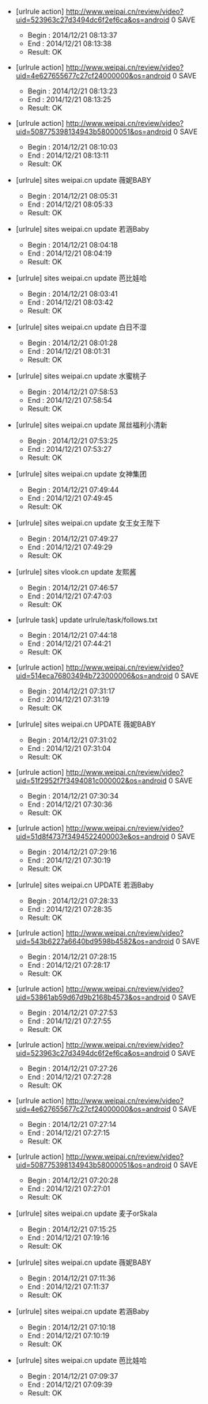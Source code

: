* [urlrule action] http://www.weipai.cn/review/video?uid=523963c27d3494dc6f2ef6ca&os=android 0 SAVE

    * Begin : 2014/12/21 08:13:37
    * End   : 2014/12/21 08:13:38
    * Result: OK

* [urlrule action] http://www.weipai.cn/review/video?uid=4e627655677c27cf24000000&os=android 0 SAVE

    * Begin : 2014/12/21 08:13:23
    * End   : 2014/12/21 08:13:25
    * Result: OK

* [urlrule action] http://www.weipai.cn/review/video?uid=508775398134943b58000051&os=android 0 SAVE

    * Begin : 2014/12/21 08:10:03
    * End   : 2014/12/21 08:13:11
    * Result: OK

* [urlrule] sites weipai.cn update 薇妮BABY

    * Begin : 2014/12/21 08:05:31
    * End   : 2014/12/21 08:05:33
    * Result: OK

* [urlrule] sites weipai.cn update 若涵Baby

    * Begin : 2014/12/21 08:04:18
    * End   : 2014/12/21 08:04:19
    * Result: OK

* [urlrule] sites weipai.cn update 芭比娃哈

    * Begin : 2014/12/21 08:03:41
    * End   : 2014/12/21 08:03:42
    * Result: OK

* [urlrule] sites weipai.cn update 白日不湿

    * Begin : 2014/12/21 08:01:28
    * End   : 2014/12/21 08:01:31
    * Result: OK

* [urlrule] sites weipai.cn update 水蜜桃子

    * Begin : 2014/12/21 07:58:53
    * End   : 2014/12/21 07:58:54
    * Result: OK

* [urlrule] sites weipai.cn update 屌丝福利小清新

    * Begin : 2014/12/21 07:53:25
    * End   : 2014/12/21 07:53:27
    * Result: OK

* [urlrule] sites weipai.cn update 女神集团

    * Begin : 2014/12/21 07:49:44
    * End   : 2014/12/21 07:49:45
    * Result: OK

* [urlrule] sites weipai.cn update 女王女王陛下

    * Begin : 2014/12/21 07:49:27
    * End   : 2014/12/21 07:49:29
    * Result: OK

* [urlrule] sites vlook.cn update 友熙酱

    * Begin : 2014/12/21 07:46:57
    * End   : 2014/12/21 07:47:03
    * Result: OK

* [urlrule task] update urlrule/task/follows.txt

    * Begin : 2014/12/21 07:44:18
    * End   : 2014/12/21 07:44:21
    * Result: OK

* [urlrule action] http://www.weipai.cn/review/video?uid=514eca76803494b723000006&os=android 0 SAVE

    * Begin : 2014/12/21 07:31:17
    * End   : 2014/12/21 07:31:19
    * Result: OK

* [urlrule] sites weipai.cn UPDATE 薇妮BABY


    * Begin : 2014/12/21 07:31:02
    * End   : 2014/12/21 07:31:04
    * Result: OK

* [urlrule action] http://www.weipai.cn/review/video?uid=51f2952f7f3494081c000002&os=android 0 SAVE

    * Begin : 2014/12/21 07:30:34
    * End   : 2014/12/21 07:30:36
    * Result: OK

* [urlrule action] http://www.weipai.cn/review/video?uid=51d8f4737f3494522400003e&os=android 0 SAVE

    * Begin : 2014/12/21 07:29:16
    * End   : 2014/12/21 07:30:19
    * Result: OK

* [urlrule] sites weipai.cn UPDATE 若涵Baby


    * Begin : 2014/12/21 07:28:33
    * End   : 2014/12/21 07:28:35
    * Result: OK

* [urlrule action] http://www.weipai.cn/review/video?uid=543b6227a6640bd9598b4582&os=android 0 SAVE

    * Begin : 2014/12/21 07:28:15
    * End   : 2014/12/21 07:28:17
    * Result: OK

* [urlrule action] http://www.weipai.cn/review/video?uid=53861ab59d67d9b2168b4573&os=android 0 SAVE

    * Begin : 2014/12/21 07:27:53
    * End   : 2014/12/21 07:27:55
    * Result: OK

* [urlrule action] http://www.weipai.cn/review/video?uid=523963c27d3494dc6f2ef6ca&os=android 0 SAVE

    * Begin : 2014/12/21 07:27:26
    * End   : 2014/12/21 07:27:28
    * Result: OK

* [urlrule action] http://www.weipai.cn/review/video?uid=4e627655677c27cf24000000&os=android 0 SAVE

    * Begin : 2014/12/21 07:27:14
    * End   : 2014/12/21 07:27:15
    * Result: OK

* [urlrule action] http://www.weipai.cn/review/video?uid=508775398134943b58000051&os=android 0 SAVE

    * Begin : 2014/12/21 07:20:28
    * End   : 2014/12/21 07:27:01
    * Result: OK

* [urlrule] sites weipai.cn update 麦子orSkala

    * Begin : 2014/12/21 07:15:25
    * End   : 2014/12/21 07:19:16
    * Result: OK

* [urlrule] sites weipai.cn update 薇妮BABY

    * Begin : 2014/12/21 07:11:36
    * End   : 2014/12/21 07:11:37
    * Result: OK

* [urlrule] sites weipai.cn update 若涵Baby

    * Begin : 2014/12/21 07:10:18
    * End   : 2014/12/21 07:10:19
    * Result: OK

* [urlrule] sites weipai.cn update 芭比娃哈

    * Begin : 2014/12/21 07:09:37
    * End   : 2014/12/21 07:09:39
    * Result: OK


